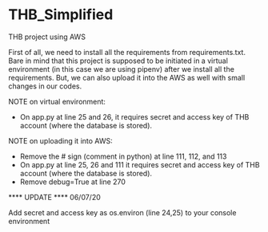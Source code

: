 # THB_Simplified
THB project using AWS


First of all, we need to install all the requirements from requirements.txt.
Bare in mind that this project is supposed to be initiated in a virtual environment (in this case we are using pipenv) after we install all the requirements. But, we can also upload it into the AWS as well with small changes in our codes.


NOTE on virtual environment: 
- On app.py at line 25 and 26, it requires secret and access key of THB account (where the database is stored).


NOTE on uploading it into AWS:
- Remove the # sign (comment in python) at line 111, 112, and 113
- On app.py at line 25, 26 and 111 it requires secret and access key of THB account (where the database is stored).
- Remove debug=True at line 270


**** UPDATE **** 
06/07/20

Add secret and access key as os.environ (line 24,25) to your console environment
